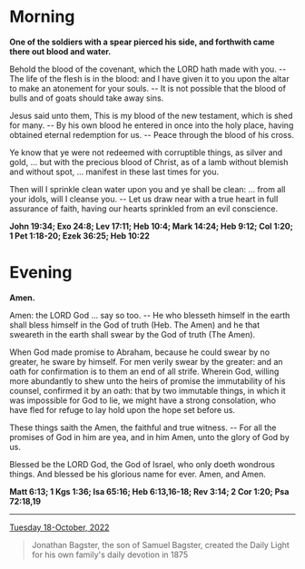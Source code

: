 # Morning

**One of the soldiers with a spear pierced his side, and forthwith came there out blood and water.**
 
Behold the blood of the covenant, which the LORD hath made with you. -- The life of the flesh is in the blood: and I have given it to you upon the altar to make an atonement for your souls. -- It is not possible that the blood of bulls and of goats should take away sins.
 
Jesus said unto them, This is my blood of the new testament, which is shed for many. -- By his own blood he entered in once into the holy place, having obtained eternal redemption for us. -- Peace through the blood of his cross.
 
Ye know that ye were not redeemed with corruptible things, as silver and gold, ... but with the precious blood of Christ, as of a lamb without blemish and without spot, ... manifest in these last times for you.
 
Then will I sprinkle clean water upon you and ye shall be clean: ... from all your idols, will I cleanse you. -- Let us draw near with a true heart in full assurance of faith, having our hearts sprinkled from an evil conscience.  

**John 19:34; Exo 24:8; Lev 17:11; Heb 10:4; Mark 14:24; Heb 9:12; Col 1:20; 1 Pet 1:18-20; Ezek 36:25; Heb 10:22**

# Evening

**Amen.**
 
Amen: the LORD God ... say so too. -- He who blesseth himself in the earth shall bless himself in the God of truth (Heb. The Amen) and he that sweareth in the earth shall swear by the God of truth (The Amen).
 
When God made promise to Abraham, because he could swear by no greater, he sware by himself. For men verily swear by the greater: and an oath for confirmation is to them an end of all strife. Wherein God, willing more abundantly to shew unto the heirs of promise the immutability of his counsel, confirmed it by an oath: that by two immutable things, in which it was impossible for God to lie, we might have a strong consolation, who have fled for refuge to lay hold upon the hope set before us.
 
These things saith the Amen, the faithful and true witness. -- For all the promises of God in him are yea, and in him Amen, unto the glory of God by us.
 
Blessed be the LORD God, the God of Israel, who only doeth wondrous things. And blessed be his glorious name for ever. Amen, and Amen.  

**Matt 6:13; 1 Kgs 1:36; Isa 65:16; Heb 6:13,16-18; Rev 3:14; 2 Cor 1:20; Psa 72:18,19**

---

[Tuesday 18-October, 2022](https://t.me/s/daily_light)

> Jonathan Bagster, the son of Samuel Bagster, created the Daily Light for his own family's daily devotion in 1875

